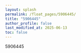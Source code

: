 ```yaml
---
layout: splash
permalink: /float_pages/5906445/
title: "5906445"
author_profile: false
last_modified_at: 2025-06-13
toc: false
---
```

 
5906445
